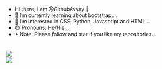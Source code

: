 - Hi there, I am @GithubAvyay 👋
- 🌱 I’m currently learning about bootstrap....
- 👀 I’m interested in CSS, Python, Javascript and HTML...
- 😎 Pronouns: He/His...
- ⚡ Note: Please follow and star if you like my repositories...

<br>
<img src='https://github-readme-stats.vercel.app/api?username=GithubAvyay&show_icons=true&theme=merko&count_private=true&line_height=40' align="left" />
<br>
<img src='https://github-readme-stats.vercel.app/api/top-langs/?username=GithubAvyay&theme=tokyonight&hide_langs_below=4' align="middle" />
